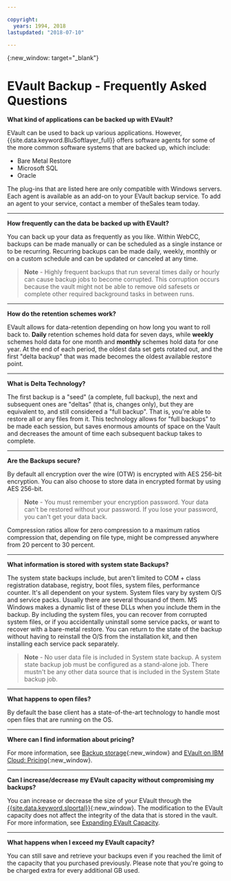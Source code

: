 ```yaml
---

copyright:
  years: 1994, 2018
lastupdated: "2018-07-10"

---
```

{:new_window: target="_blank"}


# EVault Backup - Frequently Asked Questions

**What kind of applications can be backed up with EVault?**

EVault can be used to back up various applications. However, {{site.data.keyword.BluSoftlayer_full}} offers software agents for some of the more common software systems that are backed up, which include:

- Bare Metal Restore
- Microsoft SQL
- Oracle

The plug-ins that are listed here are only compatible with Windows servers. Each agent is available as an add-on to your EVault backup service. To add an agent to your service, contact a member of theSales team today. 

<hr>

**How frequently can the data be backed up with EVault?**

You can back up your data as frequently as you like. Within WebCC, backups can be made manually or can be scheduled as a single instance or to be recurring. Recurring backups can be made daily, weekly, monthly or on a custom schedule and can be updated or canceled at any time.

>**Note** - Highly frequent backups that run several times daily or hourly can cause backup jobs to become corrupted. This corruption occurs because the vault might not be able to remove old safesets or complete other required background tasks in between runs.

<hr>

**How do the retention schemes work?**

EVault allows for data-retention depending on how long you want to roll back to. **Daily** retention schemes hold data for seven days, while **weekly** schemes hold data for one month and **monthly** schemes hold data for one year. At the end of each period, the oldest data set gets rotated out, and the first "delta backup" that was made becomes the oldest available restore point. 

<hr>

**What is Delta Technology?**

The first backup is a "seed" (a complete, full backup), the next and subsequent ones are "deltas" (that is, changes only), but they are equivalent to, and still considered a "full backup". That is, you're able to restore all or any files from it. This technology allows for "full backups" to be made each session, but saves enormous amounts of space on the Vault and decreases the amount of time each subsequent backup takes to complete.

<hr>

**Are the Backups secure?**

By default all encryption over the wire (OTW) is encrypted with AES 256-bit encryption. You can also choose to store data in encrypted 
format by using AES 256-bit. 

>**Note** - You must remember your encryption password. Your data can't be restored without your password. If you lose your password, you can't get your data back. 

Compression ratios allow for zero compression to a maximum ratios compression that, depending on file type, might be compressed anywhere from 20 percent to 30 percent.

<hr>

**What information is stored with system state Backups?**

The system state backups include, but aren't limited to COM + class registration database, registry, boot files, system files, performance counter. It's all dependent on your system. System files vary by system O/S and service packs. Usually there are several thousand of them. MS Windows makes a dynamic list of these DLLs when you include them in the backup. By including the system files, you can recover from corrupted system files, or if you accidentally uninstall some service packs, or want to recover with a bare-metal restore. You can return to the state of the backup without having to reinstall the O/S from the installation kit, and then installing each service pack separately.

>**Note** - No user data file is included in System state backup. A system state backup job must be configured as a stand-alone job. There mustn't be any other data source that is included in the System State backup job.

<hr>

**What happens to open files?**

By default the base client has a state-of-the-art technology to handle most open files that are running on the OS.

<hr>

**Where can I find information about pricing?**

For more information, see [Backup storage](https://www.ibm.com/cloud/backup-and-restore){:new_window} and [EVault on IBM Cloud: Pricing](https://www.ibm.com/cloud/evault/pricing){:new_window}.

<hr>

**Can I increase/decrease my EVault capacity without compromising my backups?**

You can increase or decrease the size of your EVault through the [{{site.data.keyword.slportal}}](https://control.softlayer.com/){:new_window}. The modification to the EVault capacity does not affect the integrity of the data that is stored in the vault. For more information, see [Expanding EVault Capacity](expanding-evault-capacity.html).

<hr>

**What happens when I exceed my EVault capacity?**

You can still save and retrieve your backups even if you reached the limit of the capacity that you purchased previously. Please note that you're going to be charged extra for every additional GB used.
